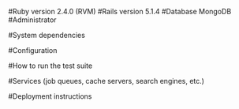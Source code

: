 #Ruby version
2.4.0 (RVM)
#Rails version
5.1.4
#Database
MongoDB
#Administrator

#System dependencies

#Configuration

#How to run the test suite

#Services (job queues, cache servers, search engines, etc.)

#Deployment instructions
